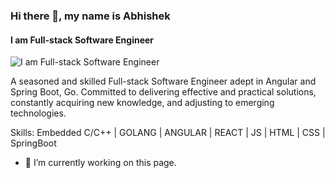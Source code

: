 ### Hi there 👋, my name is Abhishek
#### I am Full-stack Software Engineer
![I am Full-stack Software Engineer](https://img.freepik.com/premium-photo/astronaut-flying-outer-open-space-which-is-abstract-space-with-blue-purple-nebula-stars-sci-fi-abstract-futuristic-space-background-elements-this-image-furnished-by-nasa-3d-illustration_150455-15547.jpg?w=2000)

A seasoned and skilled Full-stack Software Engineer adept in Angular and Spring Boot, Go. Committed to delivering effective and practical solutions, constantly acquiring new knowledge, and adjusting to emerging technologies.

Skills: Embedded C/C++ | GOLANG | ANGULAR | REACT | JS | HTML | CSS | SpringBoot
- 🔭 I’m currently working on this page. 
